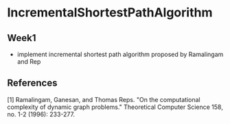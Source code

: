 # IncrementalShortestPathAlgorithm


## Week1
- implement incremental shortest path algorithm proposed by Ramalingam and Rep

## References
[1] Ramalingam, Ganesan, and Thomas Reps. "On the computational complexity of dynamic graph problems." Theoretical Computer Science 158, no. 1-2 (1996): 233-277.